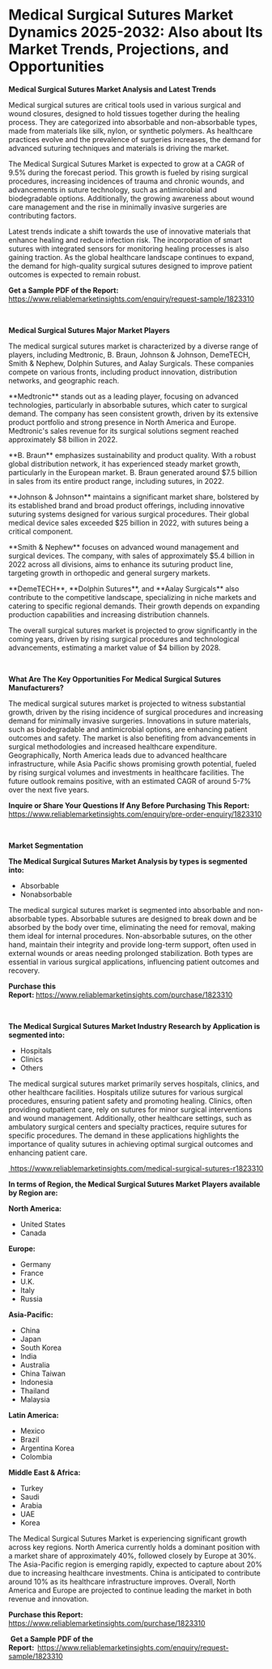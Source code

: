 <p><h1>Medical Surgical Sutures Market Dynamics 2025-2032: Also about Its Market Trends, Projections, and Opportunities</h1></p><p><strong>Medical Surgical Sutures Market Analysis and Latest Trends</strong></p>
<p><p>Medical surgical sutures are critical tools used in various surgical and wound closures, designed to hold tissues together during the healing process. They are categorized into absorbable and non-absorbable types, made from materials like silk, nylon, or synthetic polymers. As healthcare practices evolve and the prevalence of surgeries increases, the demand for advanced suturing techniques and materials is driving the market.</p><p>The Medical Surgical Sutures Market is expected to grow at a CAGR of 9.5% during the forecast period. This growth is fueled by rising surgical procedures, increasing incidences of trauma and chronic wounds, and advancements in suture technology, such as antimicrobial and biodegradable options. Additionally, the growing awareness about wound care management and the rise in minimally invasive surgeries are contributing factors.</p><p>Latest trends indicate a shift towards the use of innovative materials that enhance healing and reduce infection risk. The incorporation of smart sutures with integrated sensors for monitoring healing processes is also gaining traction. As the global healthcare landscape continues to expand, the demand for high-quality surgical sutures designed to improve patient outcomes is expected to remain robust.</p></p>
<p><strong>Get a Sample PDF of the Report:&nbsp;</strong> <a href="https://www.reliablemarketinsights.com/enquiry/request-sample/1823310?utm_campaign=3701&utm_medium=2&utm_source=Github&utm_content=ia&utm_term=19042025&utm_id=medical-surgical-sutures">https://www.reliablemarketinsights.com/enquiry/request-sample/1823310</a></p>
<p>&nbsp;</p>
<p><strong>Medical Surgical Sutures Major Market Players</strong></p>
<p><p>The medical surgical sutures market is characterized by a diverse range of players, including Medtronic, B. Braun, Johnson & Johnson, DemeTECH, Smith & Nephew, Dolphin Sutures, and Aalay Surgicals. These companies compete on various fronts, including product innovation, distribution networks, and geographic reach.</p><p>**Medtronic** stands out as a leading player, focusing on advanced technologies, particularly in absorbable sutures, which cater to surgical demand. The company has seen consistent growth, driven by its extensive product portfolio and strong presence in North America and Europe. Medtronic's sales revenue for its surgical solutions segment reached approximately $8 billion in 2022.</p><p>**B. Braun** emphasizes sustainability and product quality. With a robust global distribution network, it has experienced steady market growth, particularly in the European market. B. Braun generated around $7.5 billion in sales from its entire product range, including sutures, in 2022.</p><p>**Johnson & Johnson** maintains a significant market share, bolstered by its established brand and broad product offerings, including innovative suturing systems designed for various surgical procedures. Their global medical device sales exceeded $25 billion in 2022, with sutures being a critical component.</p><p>**Smith & Nephew** focuses on advanced wound management and surgical devices. The company, with sales of approximately $5.4 billion in 2022 across all divisions, aims to enhance its suturing product line, targeting growth in orthopedic and general surgery markets.</p><p>**DemeTECH**, **Dolphin Sutures**, and **Aalay Surgicals** also contribute to the competitive landscape, specializing in niche markets and catering to specific regional demands. Their growth depends on expanding production capabilities and increasing distribution channels.</p><p>The overall surgical sutures market is projected to grow significantly in the coming years, driven by rising surgical procedures and technological advancements, estimating a market value of $4 billion by 2028.</p></p>
<p>&nbsp;</p>
<p><strong>What Are The Key Opportunities For Medical Surgical Sutures Manufacturers?</strong></p>
<p><p>The medical surgical sutures market is projected to witness substantial growth, driven by the rising incidence of surgical procedures and increasing demand for minimally invasive surgeries. Innovations in suture materials, such as biodegradable and antimicrobial options, are enhancing patient outcomes and safety. The market is also benefiting from advancements in surgical methodologies and increased healthcare expenditure. Geographically, North America leads due to advanced healthcare infrastructure, while Asia Pacific shows promising growth potential, fueled by rising surgical volumes and investments in healthcare facilities. The future outlook remains positive, with an estimated CAGR of around 5-7% over the next five years.</p></p>
<p><strong>Inquire or Share Your Questions If Any Before Purchasing This Report:</strong> <a href="https://www.reliablemarketinsights.com/enquiry/pre-order-enquiry/1823310?utm_campaign=3701&utm_medium=2&utm_source=Github&utm_content=ia&utm_term=19042025&utm_id=medical-surgical-sutures">https://www.reliablemarketinsights.com/enquiry/pre-order-enquiry/1823310</a></p>
<p>&nbsp;</p>
<p><strong>Market Segmentation</strong></p>
<p><strong>The Medical Surgical Sutures Market Analysis by types is segmented into:</strong></p>
<p><ul><li>Absorbable</li><li>Nonabsorbable</li></ul></p>
<p><p>The medical surgical sutures market is segmented into absorbable and non-absorbable types. Absorbable sutures are designed to break down and be absorbed by the body over time, eliminating the need for removal, making them ideal for internal procedures. Non-absorbable sutures, on the other hand, maintain their integrity and provide long-term support, often used in external wounds or areas needing prolonged stabilization. Both types are essential in various surgical applications, influencing patient outcomes and recovery.</p></p>
<p><strong>Purchase this Report:&nbsp;</strong><a href="https://www.reliablemarketinsights.com/purchase/1823310?utm_campaign=3701&utm_medium=2&utm_source=Github&utm_content=ia&utm_term=19042025&utm_id=medical-surgical-sutures">https://www.reliablemarketinsights.com/purchase/1823310</a></p>
<p>&nbsp;</p>
<p><strong>The Medical Surgical Sutures Market Industry Research by Application is segmented into:</strong></p>
<p><ul><li>Hospitals</li><li>Clinics</li><li>Others</li></ul></p>
<p><p>The medical surgical sutures market primarily serves hospitals, clinics, and other healthcare facilities. Hospitals utilize sutures for various surgical procedures, ensuring patient safety and promoting healing. Clinics, often providing outpatient care, rely on sutures for minor surgical interventions and wound management. Additionally, other healthcare settings, such as ambulatory surgical centers and specialty practices, require sutures for specific procedures. The demand in these applications highlights the importance of quality sutures in achieving optimal surgical outcomes and enhancing patient care.</p></p>
<p><a href="https://www.reliablemarketinsights.com/medical-surgical-sutures-r1823310?utm_campaign=3701&utm_medium=2&utm_source=Github&utm_content=ia&utm_term=19042025&utm_id=medical-surgical-sutures">&nbsp;https://www.reliablemarketinsights.com/medical-surgical-sutures-r1823310</a></p>
<p><strong>In terms of Region, the Medical Surgical Sutures Market Players available by Region are:</strong></p>
<p>
    <p> <strong> North America: </strong>
        <ul>
            <li>United States</li>
            <li>Canada</li>
        </ul>
        </p> 
    <p> <strong> Europe: </strong>
        <ul>
            <li>Germany</li>
            <li>France</li>
            <li>U.K.</li>
            <li>Italy</li>
            <li>Russia</li>
        </ul>
        </p> 
    <p> <strong> Asia-Pacific: </strong>
        <ul>
            <li>China</li>
            <li>Japan</li>
            <li>South Korea</li>
            <li>India</li>
            <li>Australia</li>
            <li>China Taiwan</li>
            <li>Indonesia</li>
            <li>Thailand</li>
            <li>Malaysia</li>
        </ul>
        </p> 
    <p> <strong> Latin America: </strong>
        <ul>
            <li>Mexico</li>
            <li>Brazil</li>
            <li>Argentina Korea</li>
            <li>Colombia</li>
        </ul>
        </p> 
    <p> <strong> Middle East & Africa: </strong>
        <ul>
            <li>Turkey</li>
            <li>Saudi</li>
            <li>Arabia</li>
            <li>UAE</li>
            <li>Korea</li>
        </ul>
    </p>
    </p>
<p><p>The Medical Surgical Sutures Market is experiencing significant growth across key regions. North America currently holds a dominant position with a market share of approximately 40%, followed closely by Europe at 30%. The Asia-Pacific region is emerging rapidly, expected to capture about 20% due to increasing healthcare investments. China is anticipated to contribute around 10% as its healthcare infrastructure improves. Overall, North America and Europe are projected to continue leading the market in both revenue and innovation.</p></p>
<p><strong>Purchase this Report: </strong><a href="https://www.reliablemarketinsights.com/purchase/1823310?utm_campaign=3701&utm_medium=2&utm_source=Github&utm_content=ia&utm_term=19042025&utm_id=medical-surgical-sutures">https://www.reliablemarketinsights.com/purchase/1823310</a></p>
<p>&nbsp;<strong>Get a Sample PDF of the Report:&nbsp;&nbsp;</strong><a href="https://www.reliablemarketinsights.com/enquiry/request-sample/1823310?utm_campaign=3701&utm_medium=2&utm_source=Github&utm_content=ia&utm_term=19042025&utm_id=medical-surgical-sutures">https://www.reliablemarketinsights.com/enquiry/request-sample/1823310</a></p>
<p><strong></strong></p>
<p><p></p><p></p><p></p></p>
